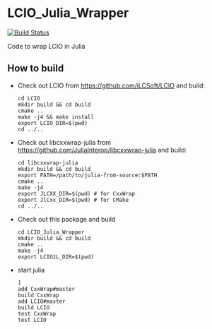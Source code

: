 # LCIO_Julia_Wrapper
[![Build Status](https://travis-ci.com/jstrube/LCIO_Julia_Wrapper.svg?branch=master)](https://travis-ci.com/jstrube/LCIO_Julia_Wrapper)

Code to wrap LCIO in Julia

## How to build

- Check out LCIO from https://github.com/iLCSoft/LCIO and build:
    ``` 
    cd LCIO
    mkdir build && cd build
    cmake ..
    make -j4 && make install
    export LCIO_DIR=$(pwd)
    cd ../..
    ```
- Check out libcxxwrap-julia from https://github.com/JuliaInterop/libcxxwrap-julia and build:
    ```
    cd libcxxwrap-julia
    mkdir build && cd build
    export PATH=/path/to/julia-from-source:$PATH
    cmake ..
    make -j4
    export JLCXX_DIR=$(pwd) # for CxxWrap
    export JlCxx_DIR=$(pwd) # for CMake
    cd ../..
    ```
- Check out this package and build
    ```
    cd LCIO_Julia_Wrapper
    mkdir build && cd build
    cmake ..
    make -j4
    export LCIOJL_DIR=$(pwd)
    ```
- start julia
    ```
    ]
    add CxxWrap#master
    build CxxWrap
    add LCIO#master
    build LCIO
    test CxxWrap
    test LCIO
    ```

